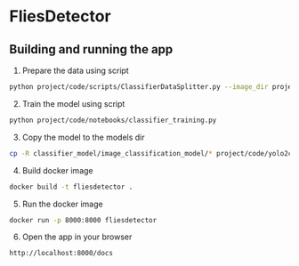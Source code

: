 # FliesDetector

## Building and running the app

1. Prepare the data using script
```bash 
python project/code/scripts/ClassifierDataSplitter.py --image_dir project/data/label_studio
```
2. Train the model using script
```bash
python project/code/notebooks/classifier_training.py
```
3. Copy the model to the models dir
```bash
cp -R classifier_model/image_classification_model/* project/code/yolo2class_pipeline/models/classificator
```
4. Build docker image
```bash
docker build -t fliesdetector .
```
5. Run the docker image
```bash
docker run -p 8000:8000 fliesdetector
```
6. Open the app in your browser
```bash
http://localhost:8000/docs
```
